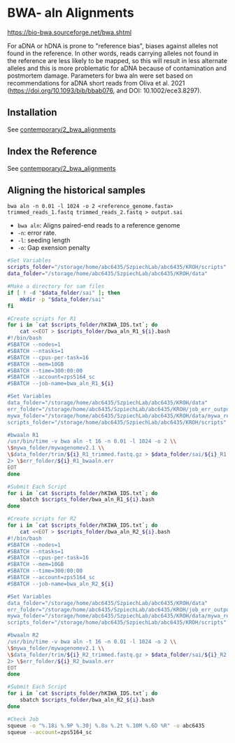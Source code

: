 # BWA- aln Alignments
https://bio-bwa.sourceforge.net/bwa.shtml

For aDNA or hDNA is prone to "reference bias", biases against alleles not found in the reference. In other words, reads carrying alleles not found in the reference are less likely to be mapped, so this will result in less alternate alleles and this is more problematic for aDNA because of contamination and postmortem damage.
Parameters for bwa aln were set based on recommendations for aDNA short reads from Oliva et al. 2021 (https://doi.org/10.1093/bib/bbab076, and DOI: 10.1002/ece3.8297). 

## Installation
See [contemporary/2_bwa_alignments](../contemporary/2_bwa_alignments.md)

## Index the Reference
See [contemporary/2_bwa_alignments](../contemporary/2_bwa_alignments.md)

## Aligning the historical samples
`bwa aln -n 0.01 -l 1024 -o 2 <reference_genome.fasta> trimmed_reads_1.fastq trimmed_reads_2.fastq > output.sai`

- `bwa aln`: Aligns paired-end reads to a reference genome
- `-n`: error rate.
- `-l`: seeding length
- `-o`: Gap exension penalty

```bash
#Set Variables
scripts_folder="/storage/home/abc6435/SzpiechLab/abc6435/KROH/scripts"
data_folder="/storage/home/abc6435/SzpiechLab/abc6435/KROH/data"

#Make a directory for sam files
if [ ! -d "$data_folder/sai" ]; then
    mkdir -p "$data_folder/sai"
fi

#Create scripts for R1
for i in `cat $scripts_folder/hKIWA_IDS.txt`; do 
    cat <<EOT > $scripts_folder/bwa_aln_R1_${i}.bash
#!/bin/bash
#SBATCH --nodes=1
#SBATCH --ntasks=1
#SBATCH --cpus-per-task=16
#SBATCH --mem=10GB
#SBATCH --time=300:00:00
#SBATCH --account=zps5164_sc
#SBATCH --job-name=bwa_aln_R1_${i}

#Set Variables
data_folder="/storage/home/abc6435/SzpiechLab/abc6435/KROH/data"
err_folder="/storage/home/abc6435/SzpiechLab/abc6435/KROH/job_err_output"
mywa_folder="/storage/home/abc6435/SzpiechLab/abc6435/KROH/data/mywa_ref/mywa_reference"
scripts_folder="/storage/home/abc6435/SzpiechLab/abc6435/KROH/scripts"

#bwaaln R1
/usr/bin/time -v bwa aln -t 16 -n 0.01 -l 1024 -o 2 \\
\$mywa_folder/mywagenomev2.1 \\
\$data_folder/trim/${i}_R1_trimmed.fastq.gz > $data_folder/sai/${i}_R1.sai \\
2> \$err_folder/${i}_R1_bwaaln.err
EOT
done

#Submit Each Script
for i in `cat $scripts_folder/hKIWA_IDS.txt`; do
    sbatch $scripts_folder/bwa_aln_R1_${i}.bash
done

#Create scripts for R2
for i in `cat $scripts_folder/hKIWA_IDS.txt`; do 
    cat <<EOT > $scripts_folder/bwa_aln_R2_${i}.bash
#!/bin/bash
#SBATCH --nodes=1
#SBATCH --ntasks=1
#SBATCH --cpus-per-task=16
#SBATCH --mem=10GB
#SBATCH --time=300:00:00
#SBATCH --account=zps5164_sc
#SBATCH --job-name=bwa_aln_R2_${i}

#Set Variables
data_folder="/storage/home/abc6435/SzpiechLab/abc6435/KROH/data"
err_folder="/storage/home/abc6435/SzpiechLab/abc6435/KROH/job_err_output"
mywa_folder="/storage/home/abc6435/SzpiechLab/abc6435/KROH/data/mywa_ref/mywa_reference"
scripts_folder="/storage/home/abc6435/SzpiechLab/abc6435/KROH/scripts"

#bwaaln R2
/usr/bin/time -v bwa aln -t 16 -n 0.01 -l 1024 -o 2 \\
\$mywa_folder/mywagenomev2.1 \\
\$data_folder/trim/${i}_R2_trimmed.fastq.gz > $data_folder/sai/${i}_R2.sai \\
2> \$err_folder/${i}_R2_bwaaln.err
EOT
done

#Submit Each Script
for i in `cat $scripts_folder/hKIWA_IDS.txt`; do
    sbatch $scripts_folder/bwa_aln_R2_${i}.bash
done

#Check Job
squeue -o "%.18i %.9P %.30j %.8u %.2t %.10M %.6D %R" -u abc6435
squeue --account=zps5164_sc
```